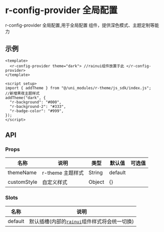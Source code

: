 # r-config-provider 全局配置

r-config-provider 全局配置,用于全局配置 组件，提供深色模式、主题定制等能力

## 示例

```vue
<template>
  <r-config-provider theme="dark"> //rainui组件放置于此 </r-config-provider>
</template>

<script setup>
import { addTheme } from "@/uni_modules/r-theme/js_sdk/index.js";
//新增黑夜主题样式
addTheme("dark", {
  "r-background": "#000",
  "r-background-2": "#333",
  "r-badge-color": "#999",
});
</script>
```

## API

### Props

| 名称        | 说明             | 类型   | 默认值  | 可选值 |
| ----------- | ---------------- | ------ | ------- | ------ |
| themeName   | r-theme 主题样式 | String | default |        |
| customStyle | 自定义样式       | Object | {}      |        |

### Slots

| 名称    | 说明                                                                           |
| ------- | ------------------------------------------------------------------------------ |
| default | 默认插槽(内部的[`rainui`](https://gitee.com/uv86e/rainui)组件样式将会统一切换) |

###

